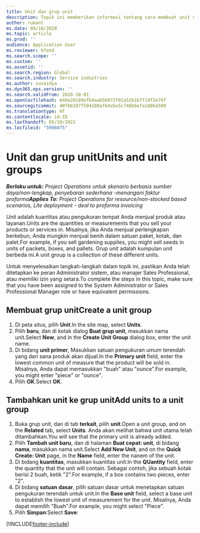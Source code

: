 ```yaml
---
title: Unit dan grup unit
description: Topik ini memberikan informasi tentang cara membuat unit dan grup unit di Dynamics 365 Project Operations.
author: rumant
ms.date: 09/18/2020
ms.topic: article
ms.prod: ''
audience: Application User
ms.reviewer: kfend
ms.search.scope: ''
ms.custom: ''
ms.assetid: ''
ms.search.region: Global
ms.search.industry: Service industries
ms.author: suvaidya
ms.dyn365.ops.version: ''
ms.search.validFrom: 2020-10-01
ms.openlocfilehash: 646e20189efb4aab56972f01a52b1bff19f2e79f
ms.sourcegitcommit: 40f68387f594180af64a5e5c748b6efa188bd300
ms.translationtype: HT
ms.contentlocale: id-ID
ms.lasthandoff: 05/10/2021
ms.locfileid: "5996075"
---
```

# <a name="units-and-unit-groups"></a><span data-ttu-id="41bbe-103">Unit dan grup unit</span><span class="sxs-lookup"><span data-stu-id="41bbe-103">Units and unit groups</span></span>

<span data-ttu-id="41bbe-104">_**Berlaku untuk:** Project Operations untuk skenario berbasis sumber daya/non-lengkap, penyebaran sederhana -menangani faktur proforma_</span><span class="sxs-lookup"><span data-stu-id="41bbe-104">_**Applies To:** Project Operations for resource/non-stocked based scenarios, Lite deployment - deal to proforma invoicing_</span></span>

<span data-ttu-id="41bbe-105">Unit adalah kuantitas atau pengukuran tempat Anda menjual produk atau layanan.</span><span class="sxs-lookup"><span data-stu-id="41bbe-105">Units are the quantities or measurements that you sell your products or services in.</span></span> <span data-ttu-id="41bbe-106">Misalnya, jika Anda menjual perlengkapan berkebun, Anda mungkin menjual benih dalam satuan paket, kotak, dan palet.</span><span class="sxs-lookup"><span data-stu-id="41bbe-106">For example, if you sell gardening supplies, you might sell seeds in units of packets, boxes, and pallets.</span></span> <span data-ttu-id="41bbe-107">Grup unit adalah kumpulan unit berbeda ini.</span><span class="sxs-lookup"><span data-stu-id="41bbe-107">A unit group is a collection of these different units.</span></span>

<span data-ttu-id="41bbe-108">Untuk menyelesaikan langkah-langkah dalam topik ini, pastikan Anda telah ditetapkan ke peran Administrator sistem, atau manajer Sales Professional, atau memiliki izin yang setara.</span><span class="sxs-lookup"><span data-stu-id="41bbe-108">To complete the steps in this topic, make sure that you have been assigned to the System Administrator or Sales Professional Manager role or have equivalent permissions.</span></span>

## <a name="create-a-unit-group"></a><span data-ttu-id="41bbe-109">Membuat grup unit</span><span class="sxs-lookup"><span data-stu-id="41bbe-109">Create a unit group</span></span>

1. <span data-ttu-id="41bbe-110">Di peta situs, pilih **Unit**.</span><span class="sxs-lookup"><span data-stu-id="41bbe-110">In the site map, select **Units**.</span></span>
2. <span data-ttu-id="41bbe-111">Pilih **baru**, dan di kotak dialog **Buat grup unit**, masukkan nama unit.</span><span class="sxs-lookup"><span data-stu-id="41bbe-111">Select **New**, and in the **Create Unit Group** dialog box, enter the unit name.</span></span>
3. <span data-ttu-id="41bbe-112">Di bidang **unit primer**, Masukkan satuan pengukuran umum terendah yang dari sana produk akan dijual.</span><span class="sxs-lookup"><span data-stu-id="41bbe-112">In the **Primary unit** field, enter the lowest common unit of measure that the product will be sold in.</span></span> <span data-ttu-id="41bbe-113">Misalnya, Anda dapat memasukkan "buah" atau "ounce".</span><span class="sxs-lookup"><span data-stu-id="41bbe-113">For example, you might enter "piece" or "ounce".</span></span>
4. <span data-ttu-id="41bbe-114">Pilih **OK**.</span><span class="sxs-lookup"><span data-stu-id="41bbe-114">Select **OK**.</span></span>

## <a name="add-units-to-a-unit-group"></a><span data-ttu-id="41bbe-115">Tambahkan unit ke grup unit</span><span class="sxs-lookup"><span data-stu-id="41bbe-115">Add units to a unit group</span></span>

1. <span data-ttu-id="41bbe-116">Buka grup unit, dan di tab **terkait**, pilih **unit**.</span><span class="sxs-lookup"><span data-stu-id="41bbe-116">Open a unit group, and on the **Related** tab, select **Units**.</span></span> <span data-ttu-id="41bbe-117">Anda akan melihat bahwa unit utama telah ditambahkan.</span><span class="sxs-lookup"><span data-stu-id="41bbe-117">You will see that the primary unit is already added.</span></span>
2. <span data-ttu-id="41bbe-118">Pilih **Tambah unit baru**, dan di halaman **Buat cepat: unit**, di bidang **nama**, masukkan nama unit.</span><span class="sxs-lookup"><span data-stu-id="41bbe-118">Select **Add New Unit**, and on the **Quick Create: Unit** page, in the **Name** field, enter the nanem of the unit.</span></span>
3. <span data-ttu-id="41bbe-119">Di bidang **kuantitas**, masukkan kuantitas unit.</span><span class="sxs-lookup"><span data-stu-id="41bbe-119">In the **QUantity** field, enter the quantity that the unit will contain.</span></span> <span data-ttu-id="41bbe-120">Sebagai contoh, jika sebuah kotak berisi 2 buah, ketik "2".</span><span class="sxs-lookup"><span data-stu-id="41bbe-120">For example, if a box contains two pieces, enter "2".</span></span> 
4. <span data-ttu-id="41bbe-121">Di bidang **satuan dasar**, pilih satuan dasar untuk menetapkan satuan pengukuran terendah untuk unit.</span><span class="sxs-lookup"><span data-stu-id="41bbe-121">In the **Base unit** field, select a base unit to establish the lowest unit of measurement for the unit.</span></span> <span data-ttu-id="41bbe-122">Misalnya, Anda dapat memilih "Buah".</span><span class="sxs-lookup"><span data-stu-id="41bbe-122">For example, you might select "Piece".</span></span>
5. <span data-ttu-id="41bbe-123">Pilih **Simpan**:</span><span class="sxs-lookup"><span data-stu-id="41bbe-123">Select **Save**:</span></span>


[!INCLUDE[footer-include](../includes/footer-banner.md)]